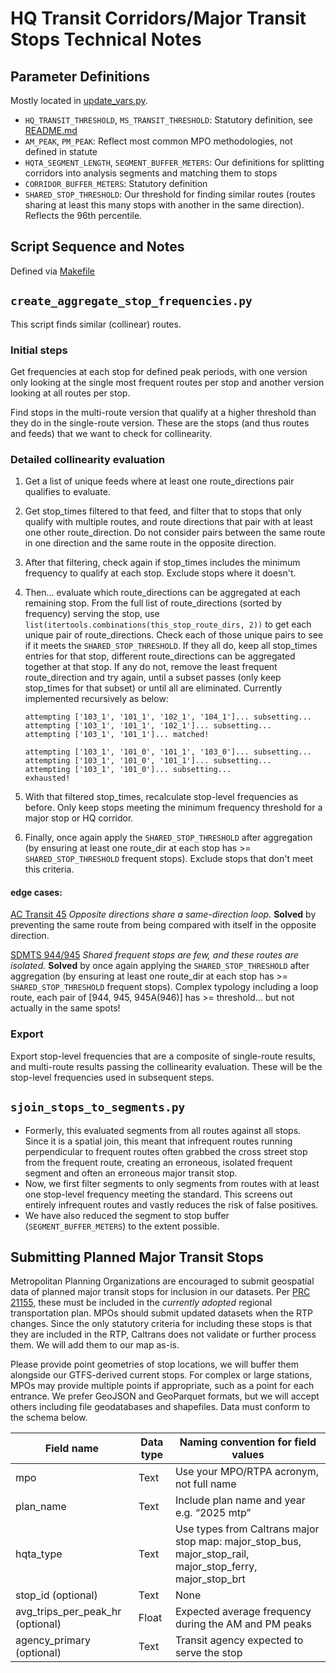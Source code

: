 # HQ Transit Corridors/Major Transit Stops Technical Notes

## Parameter Definitions

Mostly located in [update_vars.py](update_vars.py).

* `HQ_TRANSIT_THRESHOLD`, `MS_TRANSIT_THRESHOLD`: Statutory definition, see [README.md](README.md)
* `AM_PEAK`, `PM_PEAK`: Reflect most common MPO methodologies, not defined in statute
* `HQTA_SEGMENT_LENGTH`, `SEGMENT_BUFFER_METERS`: Our definitions for splitting corridors into analysis segments and matching them to stops
* `CORRIDOR_BUFFER_METERS`: Statutory definition
* `SHARED_STOP_THRESHOLD`: Our threshold for finding similar routes (routes sharing at least this many stops with another in the same direction). Reflects the 96th percentile. 

## Script Sequence and Notes

Defined via [Makefile](Makefile)

## `create_aggregate_stop_frequencies.py`

This script finds similar (collinear) routes.

### Initial steps

Get frequencies at each stop for defined peak periods, with one version only looking at the single most frequent routes per stop and another version looking at all routes per stop.

Find stops in the multi-route version that qualify at a higher threshold than they do in the single-route version. These are the stops (and thus routes and feeds) that we want to check for collinearity.

### Detailed collinearity evaluation

1. Get a list of unique feeds where at least one route_directions pair qualifies to evaluate.
1. Get stop_times filtered to that feed, and filter that to stops that only qualify with multiple routes, and route directions that pair with at least one other route_direction. Do not consider pairs between the same route in one direction and the same route in the opposite direction.
1. After that filtering, check again if stop_times includes the minimum frequency to qualify at each stop. Exclude stops where it doesn't.
1. Then... evaluate which route_directions can be aggregated at each remaining stop. From the full list of route_directions (sorted by frequency) serving the stop, use `list(itertools.combinations(this_stop_route_dirs, 2))` to get each unique pair of route_directions. Check each of those unique pairs to see if it meets the `SHARED_STOP_THRESHOLD`. If they all do, keep all stop_times entries for that stop, different route_directions can be aggregated together at that stop. If any do not, remove the least frequent route_direction and try again, until a subset passes (only keep stop_times for that subset) or until all are eliminated. Currently implemented recursively as below:

    ```
    attempting ['103_1', '101_1', '102_1', '104_1']... subsetting...
    attempting ['103_1', '101_1', '102_1']... subsetting...
    attempting ['103_1', '101_1']... matched!

    attempting ['103_1', '101_0', '101_1', '103_0']... subsetting...
    attempting ['103_1', '101_0', '101_1']... subsetting...
    attempting ['103_1', '101_0']... subsetting...
    exhausted!
    ```

1. With that filtered stop_times, recalculate stop-level frequencies as before. Only keep stops meeting the minimum frequency threshold for a major stop or HQ corridor.
1. Finally, once again apply the `SHARED_STOP_THRESHOLD` after aggregation (by ensuring at least one route_dir at each stop has >= `SHARED_STOP_THRESHOLD` frequent stops). Exclude stops that don't meet this criteria.

#### edge cases:

[AC Transit 45](https://www.actransit.org/sites/default/files/timetable_files/45-2023_12_03.pdf) _Opposite directions share a same-direction loop._ __Solved__ by preventing the same route from being compared with itself in the opposite direction.

[SDMTS 944/945](https://www.sdmts.com/sites/default/files/routes/pdf/944.pdf) _Shared frequent stops are few, and these routes are isolated._ __Solved__ by once again applying the `SHARED_STOP_THRESHOLD` after aggregation (by ensuring at least one route_dir at each stop has >= `SHARED_STOP_THRESHOLD` frequent stops). Complex typology including a loop route, each pair of [944, 945, 945A(946)] has >= threshold... but not actually in the same spots!

### Export

Export stop-level frequencies that are a composite of single-route results, and multi-route results passing the collinearity evaluation. These will be the stop-level frequencies used in subsequent steps.

## `sjoin_stops_to_segments.py`

* Formerly, this evaluated segments from all routes against all stops. Since it is a spatial join, this meant that infrequent routes running perpendicular to frequent routes often grabbed the cross street stop from the frequent route, creating an erroneous, isolated frequent segment and often an erroneous major transit stop.
* Now, we first filter segments to only segments from routes with at least one stop-level frequency meeting the standard. This screens out entirely infrequent routes and vastly reduces the risk of false positives.
* We have also reduced the segment to stop buffer (`SEGMENT_BUFFER_METERS`) to the extent possible.

## Submitting Planned Major Transit Stops

Metropolitan Planning Organizations are encouraged to submit geospatial data of planned major transit stops for inclusion in our datasets. Per [PRC 21155](https://leginfo.legislature.ca.gov/faces/codes_displaySection.xhtml?sectionNum=21155.&lawCode=PRC), these must be included in the _currently adopted_ regional transportation plan. MPOs should submit updated datasets when the RTP changes. Since the only statutory criteria for including these stops is that they are included in the RTP, Caltrans does not validate or further process them. We will add them to our map as-is.

Please provide point geometries of stop locations, we will buffer them alongside our GTFS-derived current stops. For complex or large stations, MPOs may provide multiple points if appropriate, such as a point for each entrance. We prefer GeoJSON and GeoParquet formats, but we will accept others including file geodatabases and shapefiles. Data must conform to the schema below.

|     Field name                          |     Data type    |     Naming convention for   field values                                                                             |
|-----------------------------------------|------------------|----------------------------------------------------------------------------------------------------------------------|
|     mpo                                 |     Text         |     Use your MPO/RTPA acronym,   not full name                                                                       |
|     plan_name                           |     Text         |     Include plan name and year   e.g. “2025 mtp”                                                                     |
|     hqta_type                           |     Text         |     Use types from Caltrans   major stop map: major_stop_bus, major_stop_rail, major_stop_ferry,   major_stop_brt    |
|     stop_id (optional)                  |     Text         |     None                                                                                                             |
|     avg_trips_per_peak_hr (optional)    |     Float        |     Expected average frequency during the AM and PM peaks                                                            |           
|     agency_primary (optional)           |     Text       |     Transit agency expected to serve the stop                                                                        |